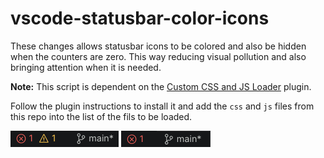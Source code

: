 # vscode-statusbar-color-icons
These changes allows statusbar icons to be colored and also be hidden when the counters are zero. This way reducing visual pollution and also bringing attention when it is needed.

**Note:** This script is dependent on the [Custom CSS and JS Loader](https://marketplace.visualstudio.com/items?itemName=be5invis.vscode-custom-css) plugin.

Follow the plugin instructions to install it and add the `css` and `js` files from this repo into the list of the fils to be loaded.

![Custom warning+error icons](https://github.com/marcelkohl/vscode-statusbar-color-icons/blob/main/sample/custom-error-warn.png?raw=true)
![Custom error icon](https://github.com/marcelkohl/vscode-statusbar-color-icons/blob/main/sample/custom-error.png?raw=true)
